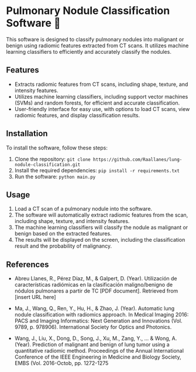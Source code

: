 # Pulmonary Nodule Classification Software :gift_heart:

This software is designed to classify pulmonary nodules into malignant or benign using radiomic features extracted from CT scans. It utilizes machine learning classifiers to efficiently and accurately classify the nodules.

## Features

- Extracts radiomic features from CT scans, including shape, texture, and intensity features.
- Utilizes machine learning classifiers, including support vector machines (SVMs) and random forests, for efficient and accurate classification.
- User-friendly interface for easy use, with options to load CT scans, view radiomic features, and display classification results.

## Installation

To install the software, follow these steps:

1. Clone the repository: `git clone https://github.com/Raallanes/lung-nodule-classification.git`
2. Install the required dependencies: `pip install -r requirements.txt`
3. Run the software: `python main.py`

## Usage

1. Load a CT scan of a pulmonary nodule into the software.
2. The software will automatically extract radiomic features from the scan, including shape, texture, and intensity features.
3. The machine learning classifiers will classify the nodule as malignant or benign based on the extracted features.
4. The results will be displayed on the screen, including the classification result and the probability of malignancy.

## References

- Abreu Llanes, R., Pérez Díaz, M., & Galpert, D. (Year). Utilización de características radiómicas en la clasificación maligno/benigno de nódulos pulmonares a partir de TC [PDF document]. Retrieved from [insert URL here]

- Ma, J., Wang, Q., Ren, Y., Hu, H., & Zhao, J. (Year). Automatic lung nodule classification with radiomics approach. In Medical Imaging 2016: PACS and Imaging Informatics: Next Generation and Innovations (Vol. 9789, p. 978906). International Society for Optics and Photonics.

- Wang, J., Liu, X., Dong, D., Song, J., Xu, M., Zang, Y., ... & Wong, A. (Year). Prediction of malignant and benign of lung tumor using a quantitative radiomic method. Proceedings of the Annual International Conference of the IEEE Engineering in Medicine and Biology Society, EMBS (Vol. 2016-Octob, pp. 1272-1275

